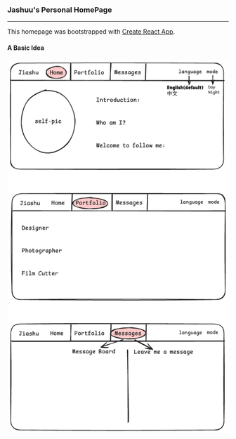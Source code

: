 ### Jashuu's Personal HomePage
---
This homepage was bootstrapped with [Create React App](https://github.com/facebook/create-react-app).

#### A Basic Idea
![Draft Image](public/images/draft.jpg)